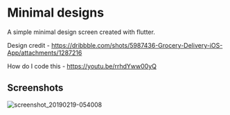 # Minimal designs

A simple minimal design screen created with flutter.

Design credit - https://dribbble.com/shots/5987436-Grocery-Delivery-iOS-App/attachments/1287216

How do I code this - https://youtu.be/rrhdYww00yQ

## Screenshots

![screenshot_20190219-054008](https://user-images.githubusercontent.com/8137504/53028617-396d2c80-348d-11e9-8367-25de14d3401e.png)
